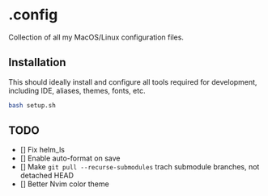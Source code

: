 # .config
Collection of all my MacOS/Linux configuration files.

## Installation
This should ideally install and configure all tools required
for development, including IDE, aliases, themes, fonts, etc.

```bash
bash setup.sh
```

## TODO
- [] Fix helm_ls
- [] Enable auto-format on save
- [] Make `git pull --recurse-submodules` trach submodule branches, not detached HEAD
- [] Better Nvim color theme
